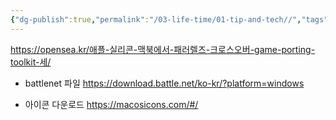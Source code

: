 ```yaml
---
{"dg-publish":true,"permalink":"/03-life-time/01-tip-and-tech//","tags":["MacBook","Game","gardenEntry","gardenEntry"]}
---
```




https://opensea.kr/애플-실리콘-맥북에서-패러렐즈-크로스오버-game-porting-toolkit-세/

- battlenet 파일
https://download.battle.net/ko-kr/?platform=windows

- 아이콘 다운로드
https://macosicons.com/#/